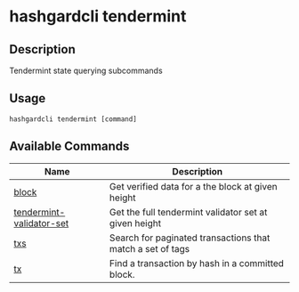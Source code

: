 # hashgardcli tendermint

## Description

Tendermint state querying subcommands

## Usage

```
hashgardcli tendermint [command]
```

## Available Commands

| Name            | Description                    |
| -------------------------------------------- | ---------------------------- |
| [block](block.md)                            | Get verified data for a the block at given height|
| [tendermint-validator-set](validator-set.md) | Get the full tendermint validator set at given height|
| [txs](txs.md)                                | Search for paginated transactions that match a set of tags|
| [tx](tx.md)                                  | Find a transaction by hash in a committed block.|
